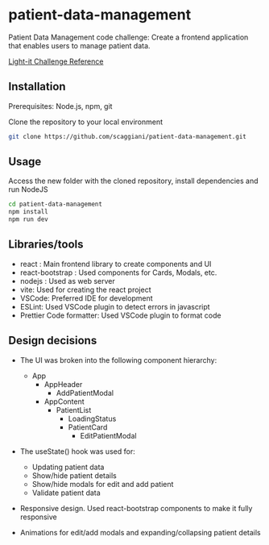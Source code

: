 # patient-data-management
Patient Data Management code challenge: Create a frontend application that enables users to manage patient data.

[Light-it Challenge Reference](https://lightit.slite.page/p/SUFexZWW9Y_Dkz/Frontend-Patient-Data-Management)

## Installation
Prerequisites: Node.js, npm, git

Clone the repository to your local environment
```bash
git clone https://github.com/scaggiani/patient-data-management.git
```

## Usage
Access the new folder with the cloned repository, install dependencies and run NodeJS
```bash
cd patient-data-management
npm install
npm run dev
```

## Libraries/tools 
- react : Main frontend library to create components and UI
- react-bootstrap : Used components for Cards, Modals, etc.
- nodejs : Used as web server 
- vite: Used for creating the react project
- VSCode: Preferred IDE for development
- ESLint: Used VSCode plugin to detect errors in javascript
- Prettier Code formatter: Used VSCode plugin to format code
   
## Design decisions 
- The UI was broken into the following component hierarchy:

   * App       
     * AppHeader
          * AddPatientModal
      * AppContent
          * PatientList  
              * LoadingStatus
              * PatientCard
                  * EditPatientModal
- The useState() hook was used for:
  * Updating patient data
  * Show/hide patient details
  * Show/hide modals for edit and add patient
  * Validate patient data
- Responsive design. Used react-bootstrap components to make it fully responsive
- Animations for edit/add modals and expanding/collapsing patient details



